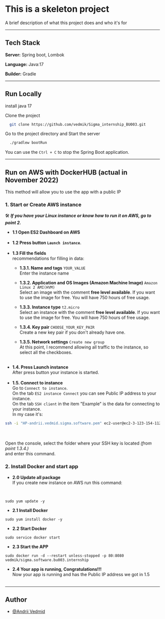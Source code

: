 
# This is a skeleton project

A brief description of what this project does and who it's for
___
## Tech Stack

**Server:** Spring boot, Lombok

**Language:** Java:17

**Builder:** Gradle 
___
## Run Locally

install java 17

Clone the project

```bash
  git clone https://github.com/vedmik/Sigma_internship_BU003.git
```

Go to the project directory and Start the server

```bash
  ./gradlew bootRun
```
You can use the `Ctrl + C` to stop the Spring Boot application.
___
## Run on AWS with DockerHUB (actual in November 2022)

This method will allow you to use the app with a public IP 

### **1. Start or Create AWS instance**<br>
🛠 **_If you have your Linux instance or know how to run it on AWS, go to point 2._**

- **1.1 Open ES2 Dashboard on AWS**
  <br><br>
- **1.2 Press button `Launch instance`**.
  <br><br>
- **1.3 Fill the fields** <br> recommendations for filling in data:
  - **1.3.1. Name and tags** `YOUR_VALUE`<br> Enter the instance name

  - **1.3.2. Application and OS Images (Amazon Machine Image)** `Amazon Linux 2 AMI(HVM)`
<br> Select an image with the comment **free level available**. 
If you want to use the image for free. You will have 750 hours of free usage.

  - **1.3.3. Instance type** `t2.micro` <br>Select an instance with the comment
**free level available**. If you want to use the image for free. You will have 750 hours of free usage.

  - **1.3.4. Key pair** `CHOOSE_YOUR_KEY_PAIR` <br>Create a new key pair if you don't already have one.

  - **1.3.5. Network settings** `Create new group` <br>At this point, I recommend allowing all traffic 
  to the instance, so select all the checkboxes.
    <br><br>
- **1.4. Press Launch instance** <br>After press button your instance is started.<br><br>
- **1.5. Connect to instance** <br> Go to `Connect to instance`. <br>On the tab `ES2 instance Connect` you can see 
Public IP address to your instance.<br> On the tab `SSH client` in the item "Example" is the data for connecting
to your instance. <br>In my case it's: <br> 
```bash
ssh -i "HP-andrii.vedmid.sigma.software.pem" ec2-user@ec2-3-123-154-112.eu-central-1.compute.amazonaws.com
```
<br><br>Open the console, select the folder where your SSH key is located _(from point 1.3.4.)_  
and enter this command.


### 2. Install Docker and start app 

- **2.0 Update all package**
<br> If you create new instance on AWS run this command:
<br>

```
sudo yum update -y
```

- **2.1 Install Docker**<br>

```
sudo yum install docker -y
```


- **2.2 Start Docker**<br>

```
sudo service docker start
```


- **2.3 Start the APP**


```
sudo docker run -d --restart unless-stopped -p 80:8080 vedmik/sigma.software.bu003.internship
```


- **2.4 Your app is running, Congratulations!!!** <br> Now your app is running and has the Public 
IP address we got in 1.5<br><br>

___
## Author

- [@Andrii Vedmid](https://www.github.com/vedmik)

